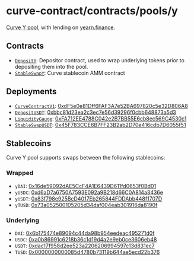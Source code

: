 # curve-contract/contracts/pools/y

[Curve Y pool](https://www.curve.fi/y), with lending on [yearn.finance](https://yearn.finance/).

## Contracts

* [`DepositY`](DepositY.vy): Depositor contract, used to wrap underlying tokens prior to depositing them into the pool.
* [`StableSwapY`](StableSwapY.vy): Curve stablecoin AMM contract

## Deployments

* [`CurveContractV1`](../../tokens/CurveTokenV1.vy): [0xdF5e0e81Dff6FAF3A7e52BA697820c5e32D806A8](https://etherscan.io/address/0xdF5e0e81Dff6FAF3A7e52BA697820c5e32D806A8)
* [`DepositUSDT`](DepositUSDT.vy): [0xbbc81d23ea2c3ec7e56d39296f0cbb648873a5d3](https://etherscan.io/address/0xbbc81d23ea2c3ec7e56d39296f0cbb648873a5d3)
* [`LiquidityGauge`](../../gauges/LiquidityGauge.vy): [0xFA712EE4788C042e2B7BB55E6cb8ec569C4530c1](https://etherscan.io/address/0xfa712ee4788c042e2b7bb55e6cb8ec569c4530c1)
* [`StableSwapUSDT`](StableSwapUSDT.vy): [0x45F783CCE6B7FF23B2ab2D70e416cdb7D6055f51](https://etherscan.io/address/0x45F783CCE6B7FF23B2ab2D70e416cdb7D6055f51)

## Stablecoins

Curve Y pool supports swaps between the following stablecoins:

### Wrapped

* `yDAI`: [0x16de59092dAE5CcF4A1E6439D611fd0653f0Bd01](https://etherscan.io/address/0x16de59092dAE5CcF4A1E6439D611fd0653f0Bd01)
* `yUSDC`: [0xd6aD7a6750A7593E092a9B218d66C0A814a3436e](https://etherscan.io/address/0xd6aD7a6750A7593E092a9B218d66C0A814a3436e)
* `yUSDT`: [0x83f798e925BcD4017Eb265844FDDAbb448f1707D](https://etherscan.io/address/0x83f798e925BcD4017Eb265844FDDAbb448f1707D)
* `yTUSD`: [0x73a052500105205d34daf004eab301916da8190f](https://etherscan.io/address/0x73a052500105205d34daf004eab301916da8190f)

### Underlying

* `DAI`: [0x6b175474e89094c44da98b954eedeac495271d0f](https://etherscan.io/token/0x6b175474e89094c44da98b954eedeac495271d0f)
* `USDC`: [0xa0b86991c6218b36c1d19d4a2e9eb0ce3606eb48](https://etherscan.io/token/0xa0b86991c6218b36c1d19d4a2e9eb0ce3606eb48)
* `USDT`: [0xdac17f958d2ee523a2206206994597c13d831ec7](https://etherscan.io/address/0xdac17f958d2ee523a2206206994597c13d831ec7)
* `TUSD`: [0x0000000000085d4780b73119b644ae5ecd22b376](https://etherscan.io/address/0x0000000000085d4780b73119b644ae5ecd22b376)
